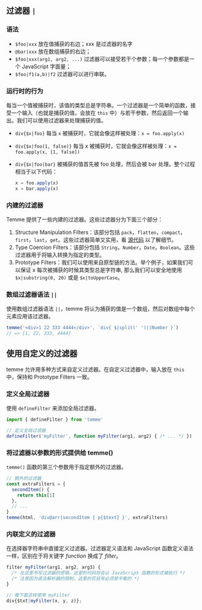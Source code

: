## 过滤器 `|`

### 语法

- `$foo|xxx` 放在值捕获的右边；xxx 是过滤器的名字
- `@bar|xxx` 放在数组捕获的右边；
- `$foo|xxx(arg1, arg2, ...)` 过滤器可以接受若干个参数；每一个参数都是一个 JavaScript 字面量；
- `$foo|f1(a,b)|f2` 过滤器可以进行串联。

### 运行时的行为

每当一个值被捕获时，该值的类型总是字符串。一个过滤器是一个简单的函数，接受一个输入（也就是捕获的值，会放在 `this` 中）与若干参数，然后返回一个输出。我们可以使用过滤器来处理捕获的值。

- `div{$x|foo}` 每当 `x` 被捕获时，它就会像这样被处理：`x = foo.apply(x)`

* `div{$x|foo(1, false)}` 每当 x 被捕获时，它就会像这样被处理：`x = foo.apply(x, [1, false])`

* `div{$x|foo|bar}` 被捕获的值首先被 foo 处理，然后会被 bar 处理。整个过程相当于以下代码：
  ```javascript
  x = foo.apply(x)
  x = bar.apply(x)
  ```

### 内建的过滤器

Temme 提供了一些内建的过滤器。这些过滤器分为下面三个部分：

1. Structure Manipulation Filters：该部分包括 `pack`，`flatten`，`compact`，`first`，`last`，`get`。这些过滤器简单又实用，看 [源代码](/packages/temme/src/filters.ts) 以了解细节。
2. Type Coercion Filters：该部分包括 `String`，`Number`，`Date`，`Boolean`。这些过滤器用于将输入转换为指定的类型。
3. Prototype Filters：我们可以使用来自原型链的方法。举个例子，如果我们可以保证 x 每次被捕获的时候其类型总是字符串, 那么我们可以安全地使用 `$x|substring(0, 20)` 或是 `$x|toUpperCase`。

### 数组过滤器语法 `||`

使用数组过滤器语法 `||`，temme 将认为捕获的值是一个数组，然后对数组中每个元素应用该过滤器。

```JavaScript
temme('<div>1 22 333 4444</div>', `div{ $|split(' ')||Number }`)
// => [1, 22, 333, 4444]
```

## 使用自定义的过滤器

temme 允许用多种方式来自定义过滤器。在自定义过滤器中，输入放在 `this` 中，保持和 Prototype Filters 一致。

### 定义全局过滤器

使用 `defineFilter` 来添加全局过滤器。

```JavaScript
import { defineFilter } from 'temme'

// 定义全局过滤器
defineFilter('myFilter', function myFilter(arg1, arg2) { /* ... */ })
```

### 将过滤器以参数的形式提供给 temme()

`temme()` 函数的第三个参数用于指定额外的过滤器。

```JavaScript
// 额外的过滤器
const extraFilters = {
  secondItem() {
    return this[1]
  },
  // ...
}
temme(html, 'div@arr|secondItem { p{$text} }', extraFilters)
```

### 内联定义的过滤器

在选择器字符串中直接定义过滤器。过滤器定义语法和 JavaScript 函数定义语法一样，区别在于将关键字 _function_ 换成了 _filter_。

```javascript
filter myFilter(arg1, arg2, arg3) {
  /* 在这里书写过滤器的逻辑，这里的代码将会以 JavaScript 函数的形式被执行 */
  /* 注意因为语法解析器的限制，这里的花括号必须是平衡的 */
}

// 像下面这样使用 myFilter
div{$txt|myFilter(x, y, z)};
```
